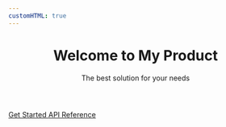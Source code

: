 ```yaml
---
customHTML: true
---
```


<div class="bg-base-100 rounded-lg shadow-2xl p-8 max-w-lg mx-4 text-center">
    <header class="mb-6">
        <h1 class="text-4xl font-bold text-base-content mb-2">Welcome to My Product</h1>
        <p class="text-base-content/70 text-lg">The best solution for your needs</p>
    </header>
    <main>
        <div class="space-y-4">
            <a href="../start.html" class="block bg-primary hover:bg-primary/90 text-primary-content font-semibold py-3 px-6 rounded-lg transition-colors duration-200">
                Get Started
            </a>
            <a href="../reference.html" class="block bg-base-200 hover:bg-base-300 text-base-content font-semibold py-3 px-6 rounded-lg transition-colors duration-200">
                API Reference
            </a>
        </div>
    </main>
</div>